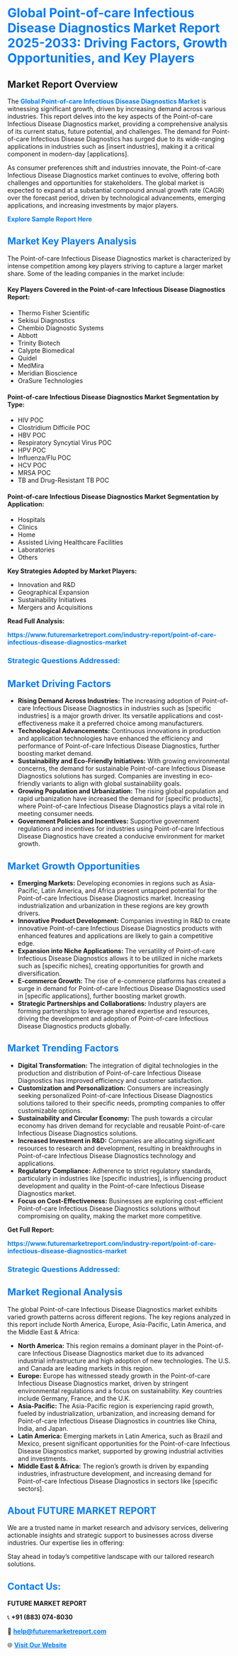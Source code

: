 <h1 style="color: #007BFF;">Global Point-of-care Infectious Disease Diagnostics Market Report 2025-2033: Driving Factors, Growth Opportunities, and Key Players</h1>

<section id="overview">
<h2>Market Report Overview</h2>
<p>The <a href="https://www.futuremarketreport.com/industry-report/point-of-care-infectious-disease-diagnostics-market" style="color: #007BFF; text-decoration: none;"><strong>Global Point-of-care Infectious Disease Diagnostics Market</strong></a> is witnessing significant growth, driven by increasing demand across various industries. This report delves into the key aspects of the Point-of-care Infectious Disease Diagnostics market, providing a comprehensive analysis of its current status, future potential, and challenges. The demand for Point-of-care Infectious Disease Diagnostics has surged due to its wide-ranging applications in industries such as [insert industries], making it a critical component in modern-day [applications].</p>
<p>As consumer preferences shift and industries innovate, the Point-of-care Infectious Disease Diagnostics market continues to evolve, offering both challenges and opportunities for stakeholders. The global market is expected to expand at a substantial compound annual growth rate (CAGR) over the forecast period, driven by technological advancements, emerging applications, and increasing investments by major players.</p>
</section>

<section id="overview">
<p><a href="https://www.futuremarketreport.com/request-sample/reportId=77233" style="color: #007BFF; text-decoration: none;"><strong>Explore Sample Report Here</strong></a></p>
</section>

<section id="key-players">
<h2 style="color: #007BFF;">Market Key Players Analysis</h2>
<p>The Point-of-care Infectious Disease Diagnostics market is characterized by intense competition among key players striving to capture a larger market share. Some of the leading companies in the market include:</p>
<h4>Key Players Covered in the Point-of-care Infectious Disease Diagnostics Report:</h4>
<ul><li>Thermo Fisher Scientific</li><li>Sekisui Diagnostics</li><li>Chembio Diagnostic Systems</li><li>Abbott</li><li>Trinity Biotech</li><li>Calypte Biomedical</li><li>Quidel</li><li>MedMira</li><li>Meridian Bioscience</li><li>OraSure Technologies</li></ul>
<h4>Point-of-care Infectious Disease Diagnostics Market Segmentation by Type:</h4>
<ul><li>HIV POC</li><li>Clostridium Difficile POC</li><li>HBV POC</li><li>Respiratory Syncytial Virus POC</li><li>HPV POC</li><li>Influenza/Flu POC</li><li>HCV POC</li><li>MRSA POC</li><li>TB and Drug-Resistant TB POC</li></ul>

<h4>Point-of-care Infectious Disease Diagnostics Market Segmentation by Application:</h4>
<ul><li>Hospitals</li><li>Clinics</li><li>Home</li><li>Assisted Living Healthcare Facilities</li><li>Laboratories</li><li>Others</li></ul>
<p><strong>Key Strategies Adopted by Market Players:</strong></p>
<ul>
<li>Innovation and R&D</li>
<li>Geographical Expansion</li>
<li>Sustainability Initiatives</li>
<li>Mergers and Acquisitions</li>
</ul>
</section>

<section>
<p><strong>Read Full Analysis: </strong></p><a href="https://www.futuremarketreport.com/industry-report/point-of-care-infectious-disease-diagnostics-market" style="color: #007BFF; text-decoration: none;"><strong>https://www.futuremarketreport.com/industry-report/point-of-care-infectious-disease-diagnostics-market</strong></a>
<h3 style="color: #007BFF;">Strategic Questions Addressed:</h3>
</section>

<section id="driving-factors">
<h2 style="color: #007BFF;">Market Driving Factors</h2>
<ul>
<li><strong>Rising Demand Across Industries:</strong> The increasing adoption of Point-of-care Infectious Disease Diagnostics in industries such as [specific industries] is a major growth driver. Its versatile applications and cost-effectiveness make it a preferred choice among manufacturers.</li>
<li><strong>Technological Advancements:</strong> Continuous innovations in production and application technologies have enhanced the efficiency and performance of Point-of-care Infectious Disease Diagnostics, further boosting market demand.</li>
<li><strong>Sustainability and Eco-Friendly Initiatives:</strong> With growing environmental concerns, the demand for sustainable Point-of-care Infectious Disease Diagnostics solutions has surged. Companies are investing in eco-friendly variants to align with global sustainability goals.</li>
<li><strong>Growing Population and Urbanization:</strong> The rising global population and rapid urbanization have increased the demand for [specific products], where Point-of-care Infectious Disease Diagnostics plays a vital role in meeting consumer needs.</li>
<li><strong>Government Policies and Incentives:</strong> Supportive government regulations and incentives for industries using Point-of-care Infectious Disease Diagnostics have created a conducive environment for market growth.</li>
</ul>
</section>

<section id="growth-opportunities">
<h2 style="color: #007BFF;">Market Growth Opportunities</h2>
<ul>
<li><strong>Emerging Markets:</strong> Developing economies in regions such as Asia-Pacific, Latin America, and Africa present untapped potential for the Point-of-care Infectious Disease Diagnostics market. Increasing industrialization and urbanization in these regions are key growth drivers.</li>
<li><strong>Innovative Product Development:</strong> Companies investing in R&D to create innovative Point-of-care Infectious Disease Diagnostics products with enhanced features and applications are likely to gain a competitive edge.</li>
<li><strong>Expansion into Niche Applications:</strong> The versatility of Point-of-care Infectious Disease Diagnostics allows it to be utilized in niche markets such as [specific niches], creating opportunities for growth and diversification.</li>
<li><strong>E-commerce Growth:</strong> The rise of e-commerce platforms has created a surge in demand for Point-of-care Infectious Disease Diagnostics used in [specific applications], further boosting market growth.</li>
<li><strong>Strategic Partnerships and Collaborations:</strong> Industry players are forming partnerships to leverage shared expertise and resources, driving the development and adoption of Point-of-care Infectious Disease Diagnostics products globally.</li>
</ul>
</section>

<section id="trending-factors">
<h2 style="color: #007BFF;">Market Trending Factors</h2>
<ul>
<li><strong>Digital Transformation:</strong> The integration of digital technologies in the production and distribution of Point-of-care Infectious Disease Diagnostics has improved efficiency and customer satisfaction.</li>
<li><strong>Customization and Personalization:</strong> Consumers are increasingly seeking personalized Point-of-care Infectious Disease Diagnostics solutions tailored to their specific needs, prompting companies to offer customizable options.</li>
<li><strong>Sustainability and Circular Economy:</strong> The push towards a circular economy has driven demand for recyclable and reusable Point-of-care Infectious Disease Diagnostics solutions.</li>
<li><strong>Increased Investment in R&D:</strong> Companies are allocating significant resources to research and development, resulting in breakthroughs in Point-of-care Infectious Disease Diagnostics technology and applications.</li>
<li><strong>Regulatory Compliance:</strong> Adherence to strict regulatory standards, particularly in industries like [specific industries], is influencing product development and quality in the Point-of-care Infectious Disease Diagnostics market.</li>
<li><strong>Focus on Cost-Effectiveness:</strong> Businesses are exploring cost-efficient Point-of-care Infectious Disease Diagnostics solutions without compromising on quality, making the market more competitive.</li>
</ul>
</section>

<section>
<p><strong>Get Full Report: </strong></p><a href="https://www.futuremarketreport.com/industry-report/point-of-care-infectious-disease-diagnostics-market" style="color: #007BFF; text-decoration: none;"><strong>https://www.futuremarketreport.com/industry-report/point-of-care-infectious-disease-diagnostics-market</strong></a>
<h3 style="color: #007BFF;">Strategic Questions Addressed:</h3>
</section>


<section id="regional-analysis">
<h2 style="color: #007BFF;">Market Regional Analysis</h2>
<p>The global Point-of-care Infectious Disease Diagnostics market exhibits varied growth patterns across different regions. The key regions analyzed in this report include North America, Europe, Asia-Pacific, Latin America, and the Middle East & Africa:</p>
<ul>
<li><strong>North America:</strong> This region remains a dominant player in the Point-of-care Infectious Disease Diagnostics market due to its advanced industrial infrastructure and high adoption of new technologies. The U.S. and Canada are leading markets in this region.</li>
<li><strong>Europe:</strong> Europe has witnessed steady growth in the Point-of-care Infectious Disease Diagnostics market, driven by stringent environmental regulations and a focus on sustainability. Key countries include Germany, France, and the U.K.</li>
<li><strong>Asia-Pacific:</strong> The Asia-Pacific region is experiencing rapid growth, fueled by industrialization, urbanization, and increasing demand for Point-of-care Infectious Disease Diagnostics in countries like China, India, and Japan.</li>
<li><strong>Latin America:</strong> Emerging markets in Latin America, such as Brazil and Mexico, present significant opportunities for the Point-of-care Infectious Disease Diagnostics market, supported by growing industrial activities and investments.</li>
<li><strong>Middle East & Africa:</strong> The region’s growth is driven by expanding industries, infrastructure development, and increasing demand for Point-of-care Infectious Disease Diagnostics in sectors like [specific sectors].</li>
</ul>
</section>

<footer>
<h2 style="color: #007BFF;">About FUTURE MARKET REPORT</h2>
<p>We are a trusted name in market research and advisory services, delivering actionable insights and strategic support to businesses across diverse industries. Our expertise lies in offering:</p>

<p>Stay ahead in today’s competitive landscape with our tailored research solutions.</p>

<h2 style="color: #007BFF;">Contact Us:</h2>
<p><strong>FUTURE MARKET REPORT</strong></p>
<p>📞 <strong>+91 (883) 074-8030</strong></p>
<p>📧 <strong><a href="mailto:help@futuremarketreport.com" style="color: #007BFF;">help@futuremarketreport.com</a></strong></p>
<p>🌐 <strong><a href="https://www.futuremarketreport.com/" style="color: #007BFF;">Visit Our Website</a></strong></p>
</footer>